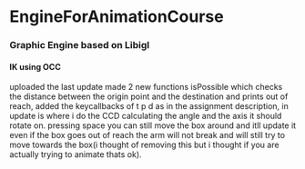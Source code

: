 # EngineForAnimationCourse

### Graphic Engine based on Libigl



#### IK using OCC

uploaded the last update made 2 new functions isPossible which checks the distance between the origin point and the destination and prints out of reach, added the keycallbacks of t p d as in the assignment description, in update is where i do the CCD calculating the angle and the axis it should rotate on. pressing space you can still move the box around and itll update it even if the box goes out of reach the arm will not break and will still try to move towards the box(i thought of removing this but i thought if you are actually trying to animate thats ok).
